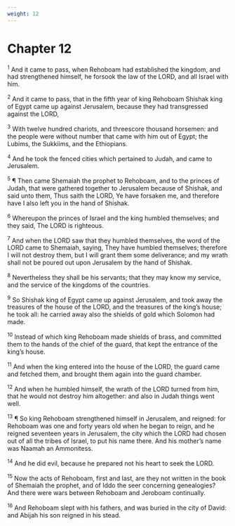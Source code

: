 ```yaml
---
weight: 12
---
```


# Chapter 12

<sup>1</sup> And it came to pass, when Rehoboam had established the kingdom, and had strengthened himself, he forsook the law of the LORD, and all Israel with him. 

<sup>2</sup> And it came to pass, that in the fifth year of king Rehoboam Shishak king of Egypt came up against Jerusalem, because they had transgressed against the LORD, 

<sup>3</sup> With twelve hundred chariots, and threescore thousand horsemen: and the people were without number that came with him out of Egypt; the Lubims, the Sukkiims, and the Ethiopians. 

<sup>4</sup> And he took the fenced cities which pertained to Judah, and came to Jerusalem. 

<sup>5</sup> ¶ Then came Shemaiah the prophet to Rehoboam, and to the princes of Judah, that were gathered together to Jerusalem because of Shishak, and said unto them, Thus saith the LORD, Ye have forsaken me, and therefore have I also left you in the hand of Shishak. 

<sup>6</sup> Whereupon the princes of Israel and the king humbled themselves; and they said, The LORD is righteous. 

<sup>7</sup> And when the LORD saw that they humbled themselves, the word of the LORD came to Shemaiah, saying, They have humbled themselves; therefore I will not destroy them, but I will grant them some deliverance; and my wrath shall not be poured out upon Jerusalem by the hand of Shishak. 

<sup>8</sup> Nevertheless they shall be his servants; that they may know my service, and the service of the kingdoms of the countries. 

<sup>9</sup> So Shishak king of Egypt came up against Jerusalem, and took away the treasures of the house of the LORD, and the treasures of the king’s house; he took all: he carried away also the shields of gold which Solomon had made. 

<sup>10</sup> Instead of which king Rehoboam made shields of brass, and committed them to the hands of the chief of the guard, that kept the entrance of the king’s house. 

<sup>11</sup> And when the king entered into the house of the LORD, the guard came and fetched them, and brought them again into the guard chamber. 

<sup>12</sup> And when he humbled himself, the wrath of the LORD turned from him, that he would not destroy him altogether: and also in Judah things went well. 

<sup>13</sup> ¶ So king Rehoboam strengthened himself in Jerusalem, and reigned: for Rehoboam was one and forty years old when he began to reign, and he reigned seventeen years in Jerusalem, the city which the LORD had chosen out of all the tribes of Israel, to put his name there. And his mother’s name was Naamah an Ammonitess. 

<sup>14</sup> And he did evil, because he prepared not his heart to seek the LORD. 

<sup>15</sup> Now the acts of Rehoboam, first and last, are they not written in the book of Shemaiah the prophet, and of Iddo the seer concerning genealogies? And there were wars between Rehoboam and Jeroboam continually. 

<sup>16</sup> And Rehoboam slept with his fathers, and was buried in the city of David: and Abijah his son reigned in his stead. 


